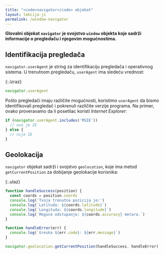 ```yaml
---
title: "<code>navigator</code> objekat"
layout: lekcija-js
permalink: /window-navigator
---
```


**Glovalni objekat `navigator` je svojstvo `window` objekta koje sadrži informacije o pregledaču i njegovim mogućnostima.**

## Identifikacija pregledača

`navigator.userAgent` je string za identi­fikaciju pregledača i operativnog sistema. U trenutnom pregledaču, `userAgent` ima sledeću vrednost:

{:.izraz}
```js
navigator.userAgent
```

Pošto pregledači imaju različite mogućnosti, koristimo `userAgent` da bismo identifikovali pregledač i pokrenuli različite verzije programa. Na primer, ovako proveravamo da li posetilac koristi *Internet Explorer*:

```js
if (navigator.userAgent.includes('MSIE'))
  // ovo je IE
} else {
  // nije IE
}
```

## Geolokacija

`navigator` objekat sadrži i svojstvo `geolocation`, koje ima metod `getCurrentPosition` za dobijanje geolokacije korisnika:

{:.ulaz}
```js
function handleSuccess(position) {
  const coords = position.coords
  console.log('Tvoja trenutna pozicija je:')
  console.log(`Latituda: ${coords.latitude}`)
  console.log(`Longituda: ${coords.longitude}`)
  console.log(`Moguce odstupanje: ${coords.accuracy} metara.`)
}

function handleError(err) {
  console.log(`Greska ${err.code}: ${err.message}`)
}

navigator.geolocation.getCurrentPosition(handleSuccess, handleError)
```